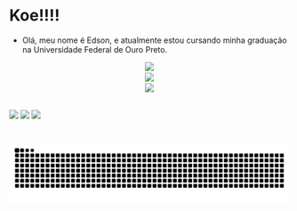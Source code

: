 # Koe!!!!
- Olá, meu nome é Edson, e atualmente estou cursando minha graduação na Universidade Federal de Ouro Preto.

<div align="center">
   <img  src='https://github-readme-stats.vercel.app/api?username=Edson-Luiz&theme=dark&show_icons=true&hide_border=true&count_private=true' />
</div>
<div align="center">
   <img width=400 src='https://github-readme-streak-stats.herokuapp.com/?user=Edson-Luiz&theme=dark&hide_border=true' />
</div>
<div align="center">
   <img  src='https://github-readme-stats.vercel.app/api/top-langs/?username=Edson-Luiz&theme=dark&show_icons=true&hide_border=true&layout=compact' />
</div>


##

<div>
  <a href = "mailto:edsonnait@gmail.com"><img src="https://img.shields.io/badge/-Gmail-%23333?style=for-the-badge&logo=gmail&logoColor=white" target="_blank"></a>
  <a href="https://www.linkedin.com/in/edson-barbosa-748530205//" target="_blank"><img src="https://img.shields.io/badge/-LinkedIn-%230077B5?style=for-the-badge&logo=linkedin&logoColor=white" target="_blank"></a> 
   <a href="https://www.instagram.com/eds_lb/" target="_blank"><img src="https://img.shields.io/badge/-Instagram-%23E4405F?style=for-the-badge&logo=instagram&logoColor=white" target="_blank"></a>

#
  </div>
  
 <picture>
  <source media="(prefers-color-scheme: dark)" srcset="https://raw.githubusercontent.com/Davi-OS/Davi-OS/output/github-contribution-grid-snake-dark.svg">
  <source media="(prefers-color-scheme: dark)" srcset="https://raw.githubusercontent.com/Davi-OS/Davi-OS/output/github-contribution-grid-snake.svg">
  <img alt="github contribution grid snake animation" src="https://raw.githubusercontent.com/Davi-OS/Davi-OS/output/github-contribution-grid-snake.svg">
</picture>

  

